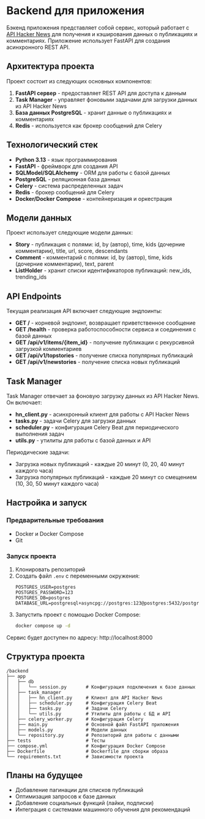 # Backend для приложения

Бэкенд приложения представляет собой сервис, который работает
с [API Hacker News](https://github.com/HackerNews/API) для получения и кэширования данных
о публикациях и комментариях. Приложение использует FastAPI для создания асинхронного REST
API.

## Архитектура проекта

Проект состоит из следующих основных компонентов:

1. **FastAPI сервер** - предоставляет REST API для доступа к данным
2. **Task Manager** - управляет фоновыми задачами для загрузки данных из API Hacker News
3. **База данных PostgreSQL** - хранит данные о публикациях и комментариях
4. **Redis** - используется как брокер сообщений для Celery

## Технологический стек

- **Python 3.13** - язык программирования
- **FastAPI** - фреймворк для создания API
- **SQLModel/SQLAlchemy** - ORM для работы с базой данных
- **PostgreSQL** - реляционная база данных
- **Celery** - система распределенных задач
- **Redis** - брокер сообщений для Celery
- **Docker/Docker Compose** - контейнеризация и оркестрация

## Модели данных

Проект использует следующие модели данных:

- **Story** - публикация с полями: id, by (автор), time, kids (дочерние комментарии),
  title, url, score, descendants
- **Comment** - комментарий с полями: id, by (автор), time, kids (дочерние комментарии),
  text, parent
- **ListHolder** - хранит списки идентификаторов публикаций: new_ids, trending_ids

## API Endpoints

Текущая реализация API включает следующие эндпоинты:

- **GET /** - корневой эндпоинт, возвращает приветственное сообщение
- **GET /health** - проверка работоспособности сервиса и соединения с базой данных
- **GET /api/v1/items/{item_id}** - получение публикации с рекурсивной загрузкой
  комментариев
- **GET /api/v1/topstories** - получение списка популярных публикаций
- **GET /api/v1/newstories** - получение списка новых публикаций

## Task Manager

Task Manager отвечает за фоновую загрузку данных из API Hacker News. Он включает:

- **hn_client.py** - асинхронный клиент для работы с API Hacker News
- **tasks.py** - задачи Celery для загрузки данных
- **scheduler.py** - конфигурация Celery Beat для периодического выполнения задач
- **utils.py** - утилиты для работы с базой данных и API

Периодические задачи:

- Загрузка новых публикаций - каждые 20 минут (0, 20, 40 минут каждого часа)
- Загрузка популярных публикаций - каждые 20 минут со смещением (10, 30, 50 минут каждого
  часа)

## Настройка и запуск

### Предварительные требования

- Docker и Docker Compose
- Git

### Запуск проекта

1. Клонировать репозиторий
2. Создать файл `.env` с переменными окружения:
   ```
   POSTGRES_USER=postgres
   POSTGRES_PASSWORD=123
   POSTGRES_DB=postgres
   DATABASE_URL=postgresql+asyncpg://postgres:123@postgres:5432/postgres
   ```
3. Запустить проект с помощью Docker Compose:
   ```bash
   docker compose up -d
   ```

Сервис будет доступен по адресу: http://localhost:8000

## Структура проекта

```
/backend
├── app
│   ├── db
│   │   └── session.py       # Конфигурация подключения к базе данных
│   ├── task_manager
│   │   ├── hn_client.py     # Клиент для API Hacker News
│   │   ├── scheduler.py     # Конфигурация Celery Beat
│   │   ├── tasks.py         # Задачи Celery
│   │   └── utils.py         # Утилиты для работы с БД и API
│   ├── celery_worker.py     # Конфигурация Celery
│   ├── main.py              # Основной файл FastAPI приложения
│   ├── models.py            # Модели данных
│   └── repository.py        # Репозиторий для работы с данными
├── tests                    # Тесты
├── compose.yml              # Конфигурация Docker Compose
├── Dockerfile               # Dockerfile для сборки образа
└── requirements.txt         # Зависимости проекта
```

## Планы на будущее

- Добавление пагинации для списков публикаций
- Оптимизация запросов к базе данных
- Добавление социальных функций (лайки, подписки)
- Интеграция с системами машинного обучения для рекомендаций
